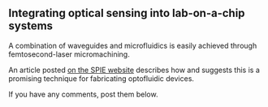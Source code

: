 ## Integrating optical sensing into lab-on-a-chip systems

A combination of waveguides and microfluidics is easily achieved through femtosecond-laser micromachining.
<!--break-->
An article posted [on the SPIE website](http://spie.org/x35060.xml?ArticleID=x35060) describes how and suggests this is a promising technique for fabricating optofluidic devices.

If you have any comments, post them below.